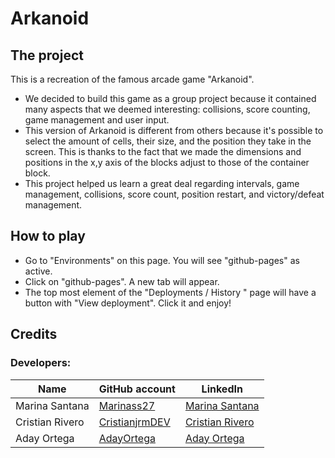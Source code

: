 # Arkanoid

## The project
This is a recreation of the famous arcade game "Arkanoid".

- We decided to build this game as a group project because it contained many aspects that we deemed interesting: collisions, score counting,
game management and user input.
- This version of Arkanoid is different from others because it's possible to select the amount of cells, their size, and the position they take in the screen.
This is thanks to the fact that we made the dimensions and positions in the x,y axis of the blocks adjust to those of the container block.
- This project helped us learn a great deal regarding intervals, game management, collisions, score count, position restart, and victory/defeat management.

## How to play
- Go to "Environments" on this page. You will see "github-pages" as active.
- Click on "github-pages". A new tab will appear.
- The top most element of the "Deployments / History " page will have a button with "View deployment". Click it and enjoy!

## Credits
### Developers:
| Name            | GitHub account                                      | LinkedIn                                |
| --------------- | ----------------------------------------------------| --------------------------------------- |
| Marina Santana  | [Marinass27](https://github.com/Marinass27)         | [Marina Santana](https://www.linkedin.com/in/marina-santana-socorro)
| Cristian Rivero | [CristianjrmDEV](https://github.com/CristianjrmDEV) | [Cristian Rivero](https://www.linkedin.com/in/cristian-javier-rivero-mart%C3%ADn)
| Aday Ortega     | [AdayOrtega](https://github.com/adayortega)         | [Aday Ortega](https://www.linkedin.com/in/adayortegarodríguez)

